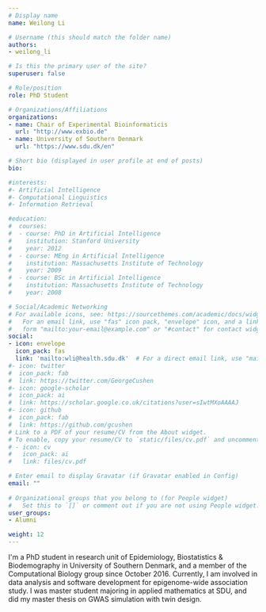 ```yaml
---
# Display name
name: Weilong Li

# Username (this should match the folder name)
authors:
- weilong_li

# Is this the primary user of the site?
superuser: false

# Role/position
role: PhD Student 

# Organizations/Affiliations
organizations:
- name: Chair of Experimental Bioinformaticis
  url: "http://www.exbio.de"
- name: University of Southern Denmark
  url: "https://www.sdu.dk/en"

# Short bio (displayed in user profile at end of posts)
bio:   

#interests:
#- Artificial Intelligence
#- Computational Linguistics
#- Information Retrieval

#education:
#  courses:
#  - course: PhD in Artificial Intelligence
#    institution: Stanford University
#    year: 2012
#  - course: MEng in Artificial Intelligence
#    institution: Massachusetts Institute of Technology
#    year: 2009
#  - course: BSc in Artificial Intelligence
#    institution: Massachusetts Institute of Technology
#    year: 2008

# Social/Academic Networking
# For available icons, see: https://sourcethemes.com/academic/docs/widgets/#icons
#   For an email link, use "fas" icon pack, "envelope" icon, and a link in the
#   form "mailto:your-email@example.com" or "#contact" for contact widget.
social:
- icon: envelope
  icon_pack: fas
  link: 'mailto:wli@health.sdu.dk'  # For a direct email link, use "mailto:test@example.org".
#- icon: twitter
#  icon_pack: fab
#  link: https://twitter.com/GeorgeCushen
#- icon: google-scholar
#  icon_pack: ai
#  link: https://scholar.google.co.uk/citations?user=sIwtMXoAAAAJ
#- icon: github
#  icon_pack: fab
#  link: https://github.com/gcushen
# Link to a PDF of your resume/CV from the About widget.
# To enable, copy your resume/CV to `static/files/cv.pdf` and uncomment the lines below.  
# - icon: cv
#   icon_pack: ai
#   link: files/cv.pdf

# Enter email to display Gravatar (if Gravatar enabled in Config)
email: ""
  
# Organizational groups that you belong to (for People widget)
#   Set this to `[]` or comment out if you are not using People widget.  
user_groups:
- Alumni

weight: 12
---
```


I'm a PhD student in research unit of Epidemiology, Biostatistics &
Biodemography in University of Southern Denmark, and a member of the
Computational Biology group since October 2016. Currently, I am involved in
data analysis and software development for epigenome-wide association study. I
was master student majoring in applied mathematics at SDU, and did my master
thesis on GWAS simulation with twin design.

